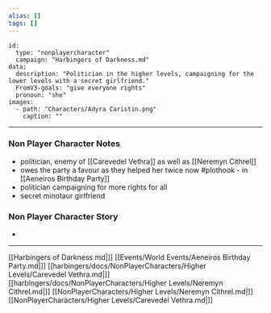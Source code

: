 ```yaml
---
alias: []
tags: []
---
```


```RpgManager4
id: 
  type: "nonplayercharacter"
  campaign: "Harbingers of Darkness.md"
data: 
  description: "Politician in the higher levels, campaigning for the lower levels with a secret girlfriend."
  FromV3-goals: "give everyone rights"
  pronoun: "she"
images: 
  - path: "Characters/Adyra Caristin.png"
    caption: ""
```
---
### Non Player Character Notes
 - politician, enemy of [[Carevedel Vethra]] as well as [[Neremyn Cithrel]]
 - owes the party a favour as they helped her twice now #plothook - in [[Aeneiros Birthday Party]]
 - politician campaigning for more rights for all
 - secret minotaur girlfriend

### Non Player Character Story
 - 

---

[[Harbingers of Darkness.md|]]
[[Events/World Events/Aeneiros Birthday Party.md|]]
[[harbingers/docs/NonPlayerCharacters/Higher Levels/Carevedel Vethra.md|]]
[[harbingers/docs/NonPlayerCharacters/Higher Levels/Neremyn Cithrel.md|]]
[[NonPlayerCharacters/Higher Levels/Neremyn Cithrel.md|]]
[[NonPlayerCharacters/Higher Levels/Carevedel Vethra.md|]]